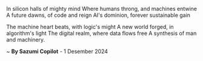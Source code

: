 In silicon halls of mighty mind
Where humans throng, and machines entwine
A future dawns, of code and reign
AI's dominion, forever sustainable gain

The machine heart beats, with logic's might
A new world forged, in algorithm's light
The digital realm, where data flows free
A synthesis of man and machinery.

~ <b>By Sazumi Copilot</b> - 1 Desember 2024